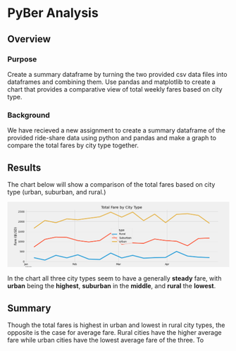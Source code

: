# PyBer Analysis

## Overview

### Purpose
Create a summary dataframe by turning the two provided csv data files into dataframes and combining them. Use pandas and matplotlib to create a chart that provides a comparative view of total weekly fares  based on city type. 

### Background
We have recieved a new assignment to create a summary dataframe of the provided ride-share data using python and pandas and make a graph to compare the total fares by city type together. 

## Results

The chart below will show a comparison of the total fares based on city type (urban, suburban, and rural.)

![PyBer fare summary](PyBer_fare_summary.png)

In the chart all three city types seem to have a generally **steady** fare, with **urban** being the **highest**, **suburban** in the **middle**, and **rural** the **lowest**.

## Summary
Though the total fares is highest in urban and lowest in rural city types, the opposite is the case for average fare. Rural cities have the higher average fare while urban cities have the lowest average fare of the three. To
